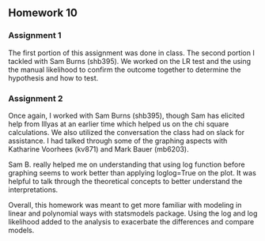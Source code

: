 ## Homework 10

### Assignment 1
The first portion of this assignment was done in class. The second portion I tackled with Sam Burns (shb395). We worked on the LR test and the using the manual likelihood to confirm the outcome together to determine the hypothesis and how to test. 

### Assignment 2
Once again, I worked with Sam Burns (shb395), though Sam has elicited help from Illyas at an earlier time which helped us on the chi square calculations. We also utilized the conversation the class had on slack for assistance. I had talked through some of the graphing aspects with Katharine Voorhees (kv871) and Mark Bauer (mb6203). 

Sam B. really helped me on understanding that using log function before graphing seems to work better than applying loglog=True on the plot. It was helpful to talk through the theoretical concepts to better understand the interpretations. 

Overall, this homework was meant to get more familiar with modeling in linear and polynomial ways with statsmodels package. Using the log and log likelihood added to the analysis to exacerbate the differences and compare models. 